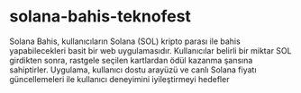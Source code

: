 # solana-bahis-teknofest
Solana Bahis, kullanıcıların Solana (SOL) kripto parası ile bahis yapabilecekleri basit bir web uygulamasıdır. Kullanıcılar belirli bir miktar SOL girdikten sonra, rastgele seçilen kartlardan ödül kazanma şansına sahiptirler. Uygulama, kullanıcı dostu arayüzü ve canlı Solana fiyatı güncellemeleri ile kullanıcı deneyimini iyileştirmeyi hedefler
